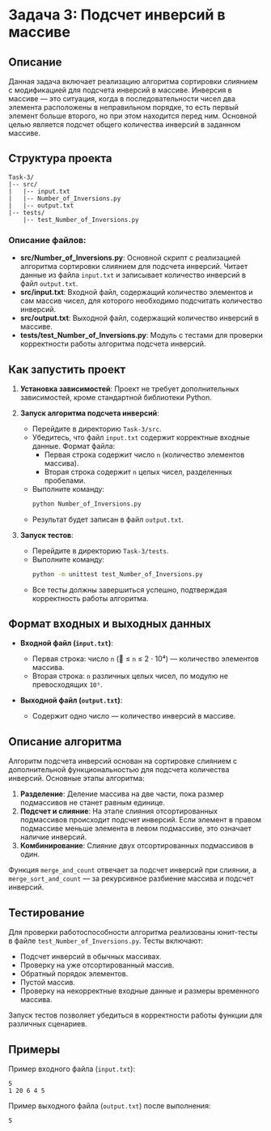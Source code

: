 # Задача 3: Подсчет инверсий в массиве

## Описание

Данная задача включает реализацию алгоритма сортировки слиянием с модификацией для подсчета инверсий в массиве. Инверсия в массиве — это ситуация, когда в последовательности чисел два элемента расположены в неправильном порядке, то есть первый элемент больше второго, но при этом находится перед ним. Основной целью является подсчет общего количества инверсий в заданном массиве.

## Структура проекта

```
Task-3/
|-- src/
|   |-- input.txt
|   |-- Number_of_Inversions.py
|   |-- output.txt
|-- tests/
    |-- test_Number_of_Inversions.py
```

### Описание файлов:

- **src/Number\_of\_Inversions.py**: Основной скрипт с реализацией алгоритма сортировки слиянием для подсчета инверсий. Читает данные из файла `input.txt` и записывает количество инверсий в файл `output.txt`.
- **src/input.txt**: Входной файл, содержащий количество элементов и сам массив чисел, для которого необходимо подсчитать количество инверсий.
- **src/output.txt**: Выходной файл, содержащий количество инверсий в массиве.
- **tests/test\_Number\_of\_Inversions.py**: Модуль с тестами для проверки корректности работы алгоритма подсчета инверсий.

## Как запустить проект

1. **Установка зависимостей**: Проект не требует дополнительных зависимостей, кроме стандартной библиотеки Python.

2. **Запуск алгоритма подсчета инверсий**:

   - Перейдите в директорию `Task-3/src`.
   - Убедитесь, что файл `input.txt` содержит корректные входные данные. Формат файла:
     - Первая строка содержит число `n` (количество элементов массива).
     - Вторая строка содержит `n` целых чисел, разделенных пробелами.
   - Выполните команду:
     ```sh
     python Number_of_Inversions.py
     ```
   - Результат будет записан в файл `output.txt`.

3. **Запуск тестов**:

   - Перейдите в директорию `Task-3/tests`.
   - Выполните команду:
     ```sh
     python -m unittest test_Number_of_Inversions.py
     ```
   - Все тесты должны завершиться успешно, подтверждая корректность работы алгоритма.

## Формат входных и выходных данных

- **Входной файл (********`input.txt`********)**:

  - Первая строка: число `n` ( ≤ `n` ≤ 2 ⋅ 10⁴) — количество элементов массива.
  - Вторая строка: `n` различных целых чисел, по модулю не превосходящих `10⁹`.

- **Выходной файл (********`output.txt`********)**:

  - Содержит одно число — количество инверсий в массиве.

## Описание алгоритма

Алгоритм подсчета инверсий основан на сортировке слиянием с дополнительной функциональностью для подсчета количества инверсий. Основные этапы алгоритма:

1. **Разделение**: Деление массива на две части, пока размер подмассивов не станет равным единице.
2. **Подсчет и слияние**: На этапе слияния отсортированных подмассивов происходит подсчет инверсий. Если элемент в правом подмассиве меньше элемента в левом подмассиве, это означает наличие инверсий.
3. **Комбинирование**: Слияние двух отсортированных подмассивов в один.

Функция `merge_and_count` отвечает за подсчет инверсий при слиянии, а `merge_sort_and_count` — за рекурсивное разбиение массива и подсчет инверсий.

## Тестирование

Для проверки работоспособности алгоритма реализованы юнит-тесты в файле `test_Number_of_Inversions.py`. Тесты включают:

- Подсчет инверсий в обычных массивах.
- Проверку на уже отсортированный массив.
- Обратный порядок элементов.
- Пустой массив.
- Проверку на некорректные входные данные и размеры временного массива.

Запуск тестов позволяет убедиться в корректности работы функции для различных сценариев.

## Примеры

Пример входного файла (`input.txt`):

```
5
1 20 6 4 5
```

Пример выходного файла (`output.txt`) после выполнения:

```
5
```
